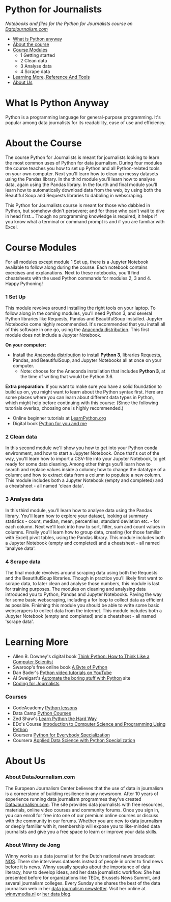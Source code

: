 Python for Journalists
======================
*Notebooks and files for the Python for Journalists course on [Datajournalism.com](https://datajournalism.com/watch/python-for-journalists)*

* [What is Python anyway](#what-is-python-anyway)
* [About the course](#about-the-course)
* [Course Modules](#course-modules)
    * 1 Getting started
    * 2 Clean data
    * 3 Analyse data
    * 4 Scrape data
* [Learning More, Reference And Tools](#learning-more-reference-and-tools)
* [About Us](#about-us)


What Is Python Anyway
===============================

Python is a programming language for general-purpose programming. It's popular among data journalists for its readability, ease of use and efficiency. 

About the Course
==================
The course Python for Journalists is meant for journalists looking to learn the most common uses of Python for data journalism. During four modules the course teaches you how to set up Python and all Python-related tools on your own computer. Next you'll learn how to clean up messy datasets using the Pandas library. In the third module you'll learn how to analyse data, again using the Pandas library. In the fourth and final module you'll learn how to automatically download data from the web, by using both the Beautiful Soup and Requests libraries to dabbling in webscraping. 

This Python for Journalists course is meant for those who dabbled in Python, but somehow didn't persevere; and for those who can't wait to dive in head first... Though no programming knowledge is required, it helps if you know what a terminal or command prompt is and if you are familiar with Excel.


Course Modules
===============

For all modules except module 1 Set up, there is a Jupyter Notebook available to follow along during the course. Each notebook contains exercises and explanations. Next to these notebooks, you'll find cheatsheets with the used Python commands for modules 2, 3 and 4. Happy Pythoning!

### 1 Set Up

This module revolves around installing the right tools on your laptop. To follow along in the coming modules, you'll need Python 3, and several Python libraries like Requests, Pandas and BeautifulSoup installed. Jupyter Notebooks come highly recommended. It's recommended that you install all of this software in one go, using the [Anaconda distribution](https://anaconda.org/). This first module does not include a Jupyter Notebook.

**On your computer:**

* Install the [Anaconda distribution](https://www.anaconda.com/download/#macos) to install **Python 3**, libraries Requests, Pandas, and BeautifulSoup, and Jupyter Notebooks all at once on your computer. 
  * Note: choose for the Anaconda installation that includes **Python 3**, at the time of writing that would be Python 3.6.
  
**Extra preparation:**
If you want to make sure you have a solid foundation to build up on, you might want to learn about the Python syntax first. Here are some places where you can learn about different data types in Python, which might help before continuing with this course: (Since the following tutorials overlap, choosing one is highly recommended.)
* Online beginner tutorials at [LearnPython.org](https://www.learnpython.org/)
* Digital book [Python for you and me](https://pymbook.readthedocs.io/en/py3/)

### 2 Clean data

In this second module we'll show you how to get into your Python conda environment, and how to start a Jupyter Notebook. Once that's out of the way, you'll learn how to import a CSV-file into your Jupyter Notebook, to get ready for some data cleaning. Among other things you'll learn how to search and replace values inside a column; how to change the datatype of a column; and how to extract data from a column to populate a new column. This module includes both a Jupyter Notebook (empty and completed) and a cheatsheet - all named 'clean data'.

### 3 Analyse data

In this third module, you'll learn how to analyse data using the Pandas library. You'll learn how to explore your dataset, looking at summary statistics - count, median, mean, percentiles, standard deviation etc. - for each column. Next we'll look into how to sort, filter, sum and count values in columns. Finally you'll learn how to group data, creating (for those familiar with Excel) pivot tables, using the Pandas library. This module includes both a Jupyter Notebook (empty and completed) and a cheatsheet - all named 'analyse data'. 


### 4 Scrape data

The final module revolves around scraping data using both the Requests and the BeautifulSoup libraries. Though in practice you'll likely first want to scrape data, to later clean and analyse those numbers, this module is last for training purposes. The modules on cleaning and analysing data introduced you to Python, Pandas and Jupyter Notebooks. Paving the way for some basic webscraping, including a for loop to collect data as efficient as possible. Finishing this module you should be able to write some basic webscrapers to collect data from the internet. This module includes both a Jupyter Notebook (empty and completed) and a cheatsheet - all named 'scrape data'. 

Learning More
=================

* Allen B. Downey's digital book [Think Python: How to Think Like a Computer Scientist](http://greenteapress.com/thinkpython2/html/index.html)
* Swaroop's free online book [A Byte of Python](https://python.swaroopch.com/)
* Dan Bader's [Python video tutorials on YouTube](https://www.youtube.com/channel/UCI0vQvr9aFn27yR6Ej6n5UA)
* Al Sweigart's [Automate the boring stuff with Python](https://automatetheboringstuff.com/) site
* [Coding for Journalists](https://coding-for-journalists.readthedocs.io/en/latest/)

### Courses
* CodeAcademy [Python lessons](https://www.codecademy.com/tracks/python)
* Data Camp [Python Courses](https://www.datacamp.com/courses/tech:python)
* Zed Shaw's [Learn Python the Hard Way](https://learnpythonthehardway.org/)
* EDx's Course [Introduction to Computer Science and Programming Using Python](https://www.edx.org/course/introduction-computer-science-mitx-6-00-1x-11)
* Coursera [Python for Everybody Specialization](https://www.coursera.org/specializations/python)
* Coursera [Applied Data Science with Python Specialization](https://www.coursera.org/specializations/data-science-python)

About Us
========

### About DataJournalism.com
The European Journalism Center believes that the use of data in journalism is a cornerstone of building resilience in any newsroom. After 10 years of experience running data journalism programmes they've created [DataJournalism.com](https://datajournalism.com). The site provides data journalists with free resources, materials, online video courses and community forums. Once you sign in, you can enroll for free into one of our premium online courses or discuss with the community in our forums. Whether you are new to data journalism or deeply familiar with it, membership will expose you to like-minded data journalists and give you a free space to learn or improve your data skills.

### About Winny de Jong
Winny works as a data journalist for the Dutch national news broadcast [NOS](https://nos.nl). There she interviews datasets instead of people in order to find news before it is news. Winny usually speaks about the importance of data literacy, how to develop ideas, and her data journalistic workflow. She has presented before for organizations like TEDx, Brussels News Summit, and several journalism colleges. Every Sunday she shares the best of the data journalism web in her [data journalism newsletter](https://datajournalistiek.nl/en/newsletter/). Visit her online at [winnymedia.nl](https://winnymedia.nl) or [her data blog](https://datajournalistiek.nl/en). 
